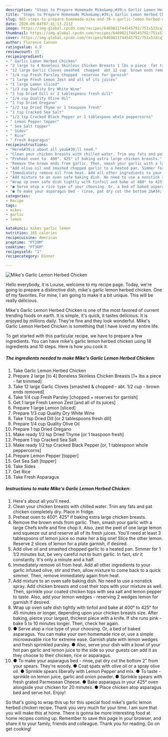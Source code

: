 ```yaml
---
description: "Steps to Prepare Homemade Mike&amp;#39;s Garlic Lemon Herbed Chicken"
title: "Steps to Prepare Homemade Mike&amp;#39;s Garlic Lemon Herbed Chicken"
slug: 965-steps-to-prepare-homemade-mike-and-39-s-garlic-lemon-herbed-chicken
date: 2020-09-04T07:41:13.211Z
image: https://img-global.cpcdn.com/recipes/6469821744545792/751x532cq70/mikes-garlic-lemon-herbed-chicken-recipe-main-photo.jpg
thumbnail: https://img-global.cpcdn.com/recipes/6469821744545792/751x532cq70/mikes-garlic-lemon-herbed-chicken-recipe-main-photo.jpg
cover: https://img-global.cpcdn.com/recipes/6469821744545792/751x532cq70/mikes-garlic-lemon-herbed-chicken-recipe-main-photo.jpg
author: Florence Cannon
ratingvalue: 4.9
reviewcount: 15
recipeingredient:
- " Garlic Lemon Herbed Chicken"
- "2 large to 4 Boneless Skinless Chicken Breasts 1 lbs a piece  fat trimmed"
- "12 large Garlic Cloves smashed  chopped  abt 12 cup  brown ends removed"
- "1/4 cup Fresh Parsley chopped  reserves for garnish"
- "1 large Fresh Lemon Zest and all of its juices"
- "1 large Lemon sliced"
- "1/3 cup Quality Dry White Wine"
- "1 tsp Dried Dill or 2 tablespoons fresh dill"
- "1/4 cup Quality Olive Oil"
- "1 tsp Dried Oregano"
- "1/2 tsp Dried Thyme or 1 teaspoon fresh"
- "1 tsp Cracked Sea Salt"
- "1/2 tsp Cracked Black Pepper or 1 tablespoon whole peppercorns"
- " Lemon Pepper topper"
- " Sea Salt topper"
- " Sides"
- " Rice"
- " Fresh Asparagus"
recipeinstructions:
- "Here&#39;s about all you&#39;ll need."
- "Clean your chicken breasts with chilled water. Trim any fats and pat chicken completely dry. Place in fridge."
- "Preheat oven to  400°. 425° if baking extra large chicken breasts."
- "Remove the brown ends from garlic. Then, smash your garlic with a large Chefs knife and fine chop it. Also, zest the peel of one large lemon and squeeze out and reserve all of its fresh juices. You&#39;ll need at least 3 tablespoons of lemon juice so make her a big one! Slice the other lemon. Reserve 2 slices of lemon for a plate garnish, if desired."
- "Add olive oil and smashed chopped garlic to a heated pan. Simmer for 1 1/2 minutes but, be very careful not to burn garlic. In fact, stir it constantly. It&#39;s only a minute and a half."
- "Immediately remove oil from heat. Add all other ingredients to your garlic infused olive, stir and then, allow mixture to come back to a quick simmer. Then, remove immediately again from heat."
- "Add mixture to an oven safe baking dish. No need to use a nonstick spray. Add chicken breasts and coat their tops with your mixture as well. Then, sprinkle your coated chicken tops with sea salt and lemon pepper to taste. Also, add your lemon wedges - reserving 2 wedges lemon for garnish if desired."
- "Wrap up oven safe dish tightly with tinfoil and bake at 400° to 425° for 45 minutes or longer, depending upon your chicken breasts size. After baking, pierce your largest, thickest piece with a knife. If she runs pink - bake 5 to 10 minutes longer. Then, check her again."
- "● Serve atop a rice type of your choosing. Or, a bed of baked asparagus. You can make your own homemade rice or, use a simple microwavable rice for extreme ease. Garnish plate with lemon wedges and fresh sprinkled parsley.                                                                                                                                                                                                                                                   ● Also, serve your dish with a bowl of your hot pan garlic and lemon juice to the side so your guests can add it as they choose to their chicken, rice or asparagus."
- "● To make your asparagus bed - rinse, pat dry cut the bottom 2&#34; from your spears. They&#39;re woody.                                                                                            ● Coat spats with olive oil or a spray olive oil.                                                                                    ● Sprinkle spears liberally with Lemon Pepper and mix.                                        ● To taste - sprinkle on lemon juice, garlic and onion powder.                                           ● Sprinkle spears with fresh grated Parmesean Cheese.                                               ● Bake asparagus in your 425° oven alongside your chicken for 20 minutes.                                                ● Place chicken atop asparagus bed and serve hot. Enjoy!"
categories:
- Recipe
tags:
- mikes
- garlic
- lemon

katakunci: mikes garlic lemon 
nutrition: 165 calories
recipecuisine: American
preptime: "PT39M"
cooktime: "PT36M"
recipeyield: "1"
recipecategory: Dinner

---
```



![Mike&#39;s Garlic Lemon Herbed Chicken](https://img-global.cpcdn.com/recipes/6469821744545792/751x532cq70/mikes-garlic-lemon-herbed-chicken-recipe-main-photo.jpg)

Hello everybody, it is Louise, welcome to my recipe page. Today, we're going to prepare a distinctive dish, mike&#39;s garlic lemon herbed chicken. One of my favorites. For mine, I am going to make it a bit unique. This will be really delicious.

Mike&#39;s Garlic Lemon Herbed Chicken is one of the most favored of current trending foods on earth. It is simple, it's quick, it tastes delicious. It is enjoyed by millions daily. They're fine and they look wonderful. Mike&#39;s Garlic Lemon Herbed Chicken is something that I have loved my entire life.




To get started with this particular recipe, we have to prepare a few ingredients. You can have mike&#39;s garlic lemon herbed chicken using 18 ingredients and 10 steps. Here is how you cook it.

<!--inarticleads1-->

##### The ingredients needed to make Mike&#39;s Garlic Lemon Herbed Chicken:

1. Take  Garlic Lemon Herbed Chicken
1. Prepare 2 large [to 4] Boneless Skinless Chicken Breasts [1+ lbs a piece - fat trimmed]
1. Take 12 large Garlic Cloves [smashed &amp; chopped - abt. 1/2 cup - brown ends removed]
1. Take 1/4 cup Fresh Parsley [chopped + reserves for garnish]
1. Get 1 large Fresh Lemon Zest [and all of its juices]
1. Prepare 1 large Lemon [sliced]
1. Prepare 1/3 cup Quality Dry White Wine
1. Take 1 tsp Dried Dill [or 2 tablespoons fresh dill]
1. Prepare 1/4 cup Quality Olive Oil
1. Prepare 1 tsp Dried Oregano
1. Make ready 1/2 tsp Dried Thyme [or 1 teaspoon fresh]
1. Prepare 1 tsp Cracked Sea Salt
1. Make ready 1/2 tsp Cracked Black Pepper [or, 1 tablespoon whole peppercorns]
1. Prepare  Lemon Pepper [topper]
1. Get  Sea Salt [topper]
1. Take  Sides
1. Get  Rice
1. Take  Fresh Asparagus




<!--inarticleads2-->

##### Instructions to make Mike&#39;s Garlic Lemon Herbed Chicken:

1. Here&#39;s about all you&#39;ll need.
1. Clean your chicken breasts with chilled water. Trim any fats and pat chicken completely dry. Place in fridge.
1. Preheat oven to  400°. 425° if baking extra large chicken breasts.
1. Remove the brown ends from garlic. Then, smash your garlic with a large Chefs knife and fine chop it. Also, zest the peel of one large lemon and squeeze out and reserve all of its fresh juices. You&#39;ll need at least 3 tablespoons of lemon juice so make her a big one! Slice the other lemon. Reserve 2 slices of lemon for a plate garnish, if desired.
1. Add olive oil and smashed chopped garlic to a heated pan. Simmer for 1 1/2 minutes but, be very careful not to burn garlic. In fact, stir it constantly. It&#39;s only a minute and a half.
1. Immediately remove oil from heat. Add all other ingredients to your garlic infused olive, stir and then, allow mixture to come back to a quick simmer. Then, remove immediately again from heat.
1. Add mixture to an oven safe baking dish. No need to use a nonstick spray. Add chicken breasts and coat their tops with your mixture as well. Then, sprinkle your coated chicken tops with sea salt and lemon pepper to taste. Also, add your lemon wedges - reserving 2 wedges lemon for garnish if desired.
1. Wrap up oven safe dish tightly with tinfoil and bake at 400° to 425° for 45 minutes or longer, depending upon your chicken breasts size. After baking, pierce your largest, thickest piece with a knife. If she runs pink - bake 5 to 10 minutes longer. Then, check her again.
1. ● Serve atop a rice type of your choosing. Or, a bed of baked asparagus. You can make your own homemade rice or, use a simple microwavable rice for extreme ease. Garnish plate with lemon wedges and fresh sprinkled parsley.                                                                                                                                                                                                                                                   ● Also, serve your dish with a bowl of your hot pan garlic and lemon juice to the side so your guests can add it as they choose to their chicken, rice or asparagus.
1. ● To make your asparagus bed - rinse, pat dry cut the bottom 2&#34; from your spears. They&#39;re woody.                                                                                            ● Coat spats with olive oil or a spray olive oil.                                                                                    ● Sprinkle spears liberally with Lemon Pepper and mix.                                        ● To taste - sprinkle on lemon juice, garlic and onion powder.                                           ● Sprinkle spears with fresh grated Parmesean Cheese.                                               ● Bake asparagus in your 425° oven alongside your chicken for 20 minutes.                                                ● Place chicken atop asparagus bed and serve hot. Enjoy!




So that's going to wrap this up for this special food mike&#39;s garlic lemon herbed chicken recipe. Thank you very much for your time. I am sure that you will make this at home. There is gonna be more interesting food at home recipes coming up. Remember to save this page in your browser, and share it to your family, friends and colleague. Thank you for reading. Go on get cooking!
